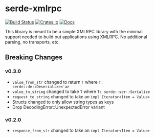 # serde-xmlrpc

[![Build Status](https://github.com/belak/serde-xmlrpc/actions/workflows/rust.yml/badge.svg)](https://github.com/belak/serde-xmlrpc/actions/workflows/rust.yml)
[![Crates.io](https://img.shields.io/crates/v/serde_xmlrpc)](https://crates.io/crates/serde_xmlrpc)
[![Docs](https://img.shields.io/badge/docs-stable-blue)](https://docs.rs/serde_xmlrpc)

This library is meant to be a simple XMLRPC library with the minimal support
needed to build out applications using XMLRPC. No additional parsing, no
transports, etc.

## Breaking Changes

### v0.3.0

* `value_from_str` changed to return `T` where `T: serde::de::Deserialize<'a>`
* `value_to_string` changed to take `T` where `T: serde::ser::Serialize`
* `request_to_string` changed to take an `impl Iterator<Item = Value>`
* Structs changed to only allow string types as keys
* Drop DecodingError::UnexpectedError variant

### v0.2.0

* `response_from_str` changed to take an `impl Iterator<Item = Value>`
